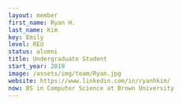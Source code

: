 ```yaml
---
layout: member
first_name: Ryan H.
last_name: Kim
key: Emily
level: REU
status: alumni
title: Undergraduate Student
start_year: 2019
image: /assets/img/team/Ryan.jpg
website: https://www.linkedin.com/in/ryanhkim/
now: BS in Computer Science at Brown University
---
```

